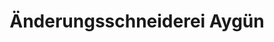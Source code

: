 ---
title: "Änderungsschneiderei Aygün"
url: /alsfeld/aenderungsschneiderei-ayguen/
shop: Schneiderei
---